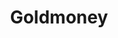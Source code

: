 ---
title: Goldmoney
description: Buy precious metals online with Bitcoin.
homepage: https://www.goldmoney.com/
twitter:
---